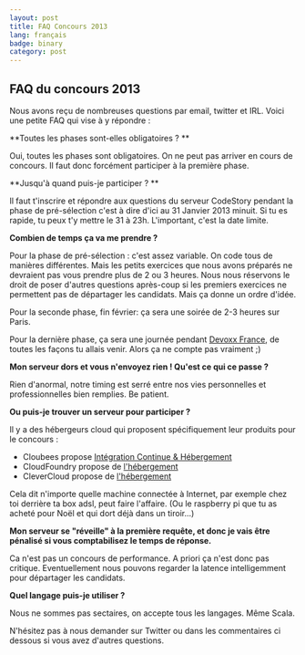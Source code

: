 ```yaml
---
layout: post
title: FAQ Concours 2013
lang: français
badge: binary
category: post
---
```


## FAQ du concours 2013

Nous avons reçu de nombreuses questions par email, twitter et IRL.
Voici une petite FAQ qui vise à y répondre :

**Toutes les phases sont-elles obligatoires ? **

Oui, toutes les phases sont obligatoires. On ne peut pas arriver en cours de concours. Il faut donc forcément participer à la première phase.


**Jusqu'à quand puis-je participer ? **

Il faut t'inscrire et répondre aux questions du serveur CodeStory pendant la phase de pré-sélection c'est à dire d'ici au 31 Janvier 2013 minuit. Si tu es rapide, tu peux t'y mettre le 31 à 23h. L'important, c'est la date limite.


**Combien de temps ça va me prendre ?**

Pour la phase de pré-sélection : c'est assez variable. On code tous de manières différentes. Mais les petits exercices que nous avons préparés ne devraient pas vous prendre plus de 2 ou 3 heures. Nous nous réservons le droit de poser d'autres questions après-coup si les premiers exercices ne permettent pas de départager les candidats. Mais ça donne un ordre d'idée.

Pour la seconde phase, fin février: ça sera une soirée de 2-3 heures sur Paris.

Pour la dernière phase, ça sera une journée pendant [Devoxx France](http://www.devoxx.com/display/FR13/Home), de toutes les façons tu allais venir. Alors ça ne compte pas vraiment ;)

**Mon serveur dors et vous n'envoyez rien ! Qu'est ce qui ce passe ?**

Rien d'anormal, notre timing est serré entre nos vies personnelles et professionnelles bien remplies. Be patient.


**Ou puis-je trouver un serveur pour participer ?**

Il y a des hébergeurs cloud qui proposent spécifiquement leur produits pour le concours :
 * Cloubees propose [Intégration Continue & Hébergement](http://twitter.com/ndeloof/status/288230002955264000)
 * CloudFoundry propose de [l'hébergement](http://twitter.com/ebottard/status/288232326893301760)
 * CleverCloud propose de [l'hébergement](http://code-story.net/2013/01/04/concours-2013.html#comment-759028628)

Cela dit n'importe quelle machine connectée à Internet, par exemple chez toi derrière ta box adsl, peut faire l'affaire. (Ou le raspberry pi que tu as acheté pour Noël et qui dort déjà dans un tiroir...)

**Mon serveur se "réveille" à la première requête, et donc je vais être pénalisé si vous comptabilisez le temps de réponse.**

Ca n'est pas un concours de performance. A priori ça n'est donc pas critique. Eventuellement nous pouvons regarder la latence intelligemment pour départager les candidats.

**Quel langage puis-je utiliser ?**

Nous ne sommes pas sectaires, on accepte tous les langages. Même Scala.

N'hésitez pas à nous demander sur Twitter ou dans les commentaires ci dessous si vous avez d'autres questions.